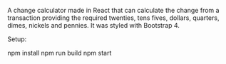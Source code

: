 A change calculator made in React that can calculate the change from a transaction providing the required twenties, tens fives, dollars, quarters, dimes, nickels and pennies. It was styled with Bootstrap 4.

Setup:

npm install
npm run build
npm start